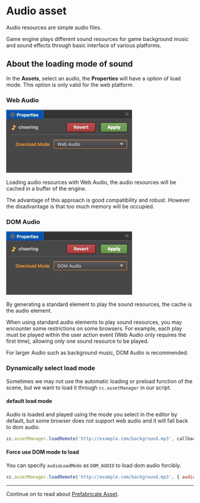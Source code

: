 # Audio asset

Audio resources are simple audio files.

Game engine plays different sound resources for game background music and sound effects through basic interface of various platforms.

## About the loading mode of sound

In the **Assets**, select an audio, the **Properties** will have a option of load mode. This option is only valid for the web platform.

### Web Audio

![web_audio.png](atlas/web_audio.png)

Loading audio resources with Web Audio, the audio resources will be cached in a buffer of the engine.

The advantage of this approach is good compatibility and robust. However the disadvantage is that too much memory will be occupied.

### DOM Audio

![dom_audio.png](atlas/dom_audio.png)

By generating a standard element to play the sound resources, the cache is the audio element.

When using standard audio elements to play sound resources, you may encounter some restrictions on some browsers. For example, each play must be played within the user action event (Web Audio only requires the first time), allowing only one sound resource to be played.

For larger Audio such as background music, DOM Audio is recommended.

### Dynamically select load mode

Sometimes we may not use the automatic loading or preload function of the scene, but we want to load it through `cc.assetManager` in our script.

#### default load mode

Audio is loaded and played using the mode you select in the editor by default, but some browser does not support web audio and it will fall back to dom audio.

```js
cc.assetManager.loadRemote('http://example.com/background.mp3', callback);
```

#### Force use DOM mode to load

You can specify `audioLoadMode` as `DOM_AUDIO` to load dom audio forcibly.

```js
cc.assetManager.loadRemote('http://example.com/background.mp3', { audioLoadMode: cc.AudioClip.LoadMode.DOM_AUDIO }, callback);
```

<hr>

Continue on to read about [Prefabricate Asset](prefab.md).